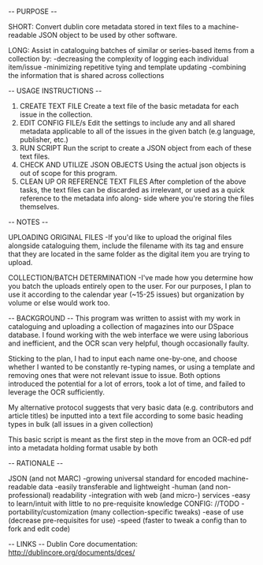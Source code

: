 -- PURPOSE --

SHORT:
Convert dublin core metadata stored in text files to a machine-readable
  JSON object to be used by other software.

LONG:
Assist in cataloguing batches of similar or series-based items from a
collection by:
 -decreasing the complexity of logging each individual item/issue
 -minimizing repetitive tying and template updating
 -combining the information that is shared across collections

-- USAGE INSTRUCTIONS --

1. CREATE TEXT FILE
Create a text file of the basic metadata for each issue in the collection.
2. EDIT CONFIG FILE/s
Edit the settings to include any and all shared metadata applicable to all
  of the issues in the given batch (e.g language, publisher, etc.)
3. RUN SCRIPT
Run the script to create a JSON object from each of these text files.
4. CHECK AND UTILIZE JSON OBJECTS
Using the actual json objects is out of scope for this program.
5. CLEAN UP OR REFERENCE TEXT FILES
After completion of the above tasks, the text files can be discarded as
  irrelevant, or used as a quick reference to the metadata info along-
  side where you're storing the files themselves.

-- NOTES --

UPLOADING ORIGINAL FILES
-If you'd like to upload the original files alongside cataloguing them,
 include the filename with its tag and ensure that they are located in
 the same folder as the digital item you are trying to upload.

COLLECTION/BATCH DETERMINATION
-I've made how you determine how you batch the uploads entirely open to
 the user. For our purposes, I plan to use it according to the calendar
 year (~15-25 issues) but organization by volume or else would work too.

-- BACKGROUND --
This program was written to assist with my work in cataloguing and uploading
  a collection of magazines into our DSpace database. I found working with
  the web interface we were using laborious and inefficient, and the OCR
  scan very helpful, though occasionally faulty.

Sticking to the plan, I had to input each name one-by-one, and choose
  whether I wanted to be constantly re-typing names, or using a template
  and removing ones that were not relevant issue to issue. Both options
  introduced the potential for a lot of errors, took a lot of time, and
  failed to leverage the OCR sufficiently.

My alternative protocol suggests that very basic data (e.g. contributors and
  article titles) be inputted into a text file according to some basic
  heading types in bulk (all issues in a given collection)

This basic script is meant as the first step in the move from an OCR-ed pdf
  into a metadata holding format usable by both


-- RATIONALE --

JSON (and not MARC)
  -growing universal standard for encoded machine-readable data
  -easily transferable and lightweight
  -human (and non-professional) readability
  -integration with web (and micro-) services
  -easy to learn/intuit with little to no pre-requisite knowledge
CONFIG: //TODO
 -portability/customization (many collection-specific tweaks)
 -ease of use (decrease pre-requisites for use)
 -speed (faster to tweak a config than to fork and edit code)


 -- LINKS --
Dublin Core documentation: http://dublincore.org/documents/dces/
